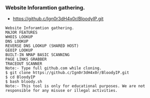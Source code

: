 ### Website Inforamtion gathering.
* https://github.c/Ign0r3dH4x0r/BloodyIP.git
```
Website Inforamtion gathering.
MAJOR FEATURES
WHOIS LOOKUP
DNS LOOKUP
REVERSE DNS LOOKUP (SHARED HOST)
GEOIP LOOKUP
BUILT-IN NMAP BASIC SCANNING
PAGE LINKS GRABBER
TRACEOUT SCANNER
Note:- Type full github.com while cloning.
$ git clone https://github.c/Ign0r3dH4x0r/BloodyIP.git
$ cd BloodyIP
$ bash bloody.sh
Note:- This tool is only for educational purposes. We are not responsible for any misuse or illegal activities.
```
